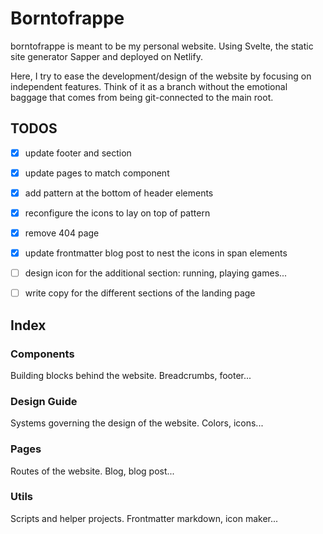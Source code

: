 # Borntofrappe

borntofrappe is meant to be my personal website. Using Svelte, the static site generator Sapper and deployed on Netlify.

Here, I try to ease the development/design of the website by focusing on independent features. Think of it as a branch without the emotional baggage that comes from being git-connected to the main root.

## TODOS

- [x] update footer and section

- [x] update pages to match component

- [x] add pattern at the bottom of header elements

- [x] reconfigure the icons to lay on top of pattern

- [x] remove 404 page

- [x] update frontmatter blog post to nest the icons in span elements

- [ ] design icon for the additional section: running, playing games...

- [ ] write copy for the different sections of the landing page

## Index

### Components

Building blocks behind the website. Breadcrumbs, footer...

### Design Guide

Systems governing the design of the website. Colors, icons...

### Pages

Routes of the website. Blog, blog post...

### Utils

Scripts and helper projects. Frontmatter markdown, icon maker...
